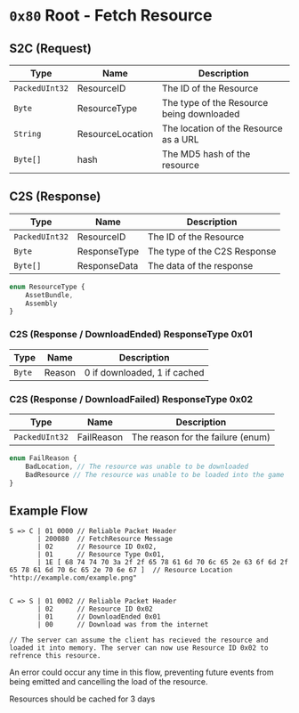 ﻿# `0x80` Root - Fetch Resource 
## S2C (Request)
| Type | Name | Description |
| --- | --- | --- |
| `PackedUInt32` | ResourceID | The ID of the Resource |
| `Byte` | ResourceType | The type of the Resource being downloaded |
| `String` | ResourceLocation | The location of the Resource as a URL |
| `Byte[]` | hash | The MD5 hash of the resource |

## C2S (Response)
| Type | Name | Description |
| --- | --- | --- |
| `PackedUInt32` | ResourceID | The ID of the Resource |
| `Byte` | ResponseType | The type of the C2S Response |
| `Byte[]` | ResponseData | The data of the response |

```ts
enum ResourceType {
    AssetBundle,
    Assembly
}
```

### C2S (Response / DownloadEnded) ResponseType 0x01
| Type | Name | Description |
| --- | --- | --- |
| `Byte` | Reason | 0 if downloaded, 1 if cached |

### C2S (Response / DownloadFailed) ResponseType 0x02
| Type | Name | Description |
| --- | --- | --- |
| `PackedUInt32` | FailReason | The reason for the failure (enum) |

```ts
enum FailReason {
    BadLocation, // The resource was unable to be downloaded
    BadResource // The resource was unable to be loaded into the game
}
```

## Example Flow
```
S => C | 01 0000 // Reliable Packet Header
       | 200080  // FetchResource Message
       | 02      // Resource ID 0x02,
       | 01      // Resource Type 0x01,
       | 1E [ 68 74 74 70 3a 2f 2f 65 78 61 6d 70 6c 65 2e 63 6f 6d 2f 65 78 61 6d 70 6c 65 2e 70 6e 67 ]  // Resource Location "http://example.com/example.png"


C => S | 01 0002 // Reliable Packet Header
       | 02      // Resource ID 0x02
       | 01      // DownloadEnded 0x01
       | 00      // Download was from the internet

// The server can assume the client has recieved the resource and loaded it into memory. The server can now use Resource ID 0x02 to refrence this resource.
```
An error could occur any time in this flow, preventing future events from being emitted and cancelling the load of the resource.

Resources should be cached for 3 days
